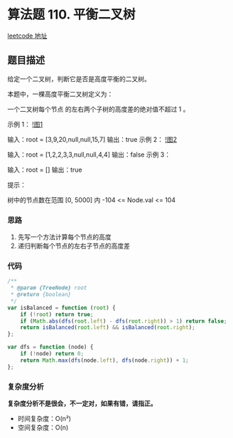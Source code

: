 # 算法题 110. 平衡二叉树
[leetcode 地址](https://leetcode-cn.com/problems/balanced-binary-tree/)

## 题目描述
给定一个二叉树，判断它是否是高度平衡的二叉树。

本题中，一棵高度平衡二叉树定义为：

一个二叉树每个节点 的左右两个子树的高度差的绝对值不超过 1 。

示例 1：
[!图1](./images/balanced-binary-tree1.jpg)

输入：root = [3,9,20,null,null,15,7]
输出：true
示例 2：
[!图2](./images/balanced-binary-tree2.jpg)


输入：root = [1,2,2,3,3,null,null,4,4]
输出：false
示例 3：

输入：root = []
输出：true


提示：

树中的节点数在范围 [0, 5000] 内
-104 <= Node.val <= 104

### 思路
1. 先写一个方法计算每个节点的高度
2. 递归判断每个节点的左右子节点的高度差


### 代码
```javascript
/**
 * @param {TreeNode} root
 * @return {boolean}
 */
var isBalanced = function (root) {
    if (!root) return true;
    if (Math.abs(dfs(root.left) - dfs(root.right)) > 1) return false;
    return isBalanced(root.left) && isBalanced(root.right);
};

var dfs = function (node) {
    if (!node) return 0;
    return Math.max(dfs(node.left), dfs(node.right)) + 1;
};
```
### 复杂度分析
**复杂度分析不是很会，不一定对，如果有错，请指正。**
- 时间复杂度：O(n²)
- 空间复杂度：O(n)